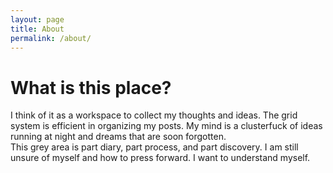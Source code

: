 ```yaml
---
layout: page
title: About
permalink: /about/
---
```


<div class="hero-wrapper">

  <div class="wrapper">
    <h1> What is this place? </h1>
    <p> I think of it as a workspace to collect my thoughts and ideas.
    The grid system is efficient in organizing my posts. My mind is a clusterfuck of
    ideas running at night and dreams that are soon forgotten.
    <br>
    This grey area is part diary, part process, and part discovery. I am still unsure
    of myself and how to press forward. I want to understand myself.
    </p>

  </div>

</div>

